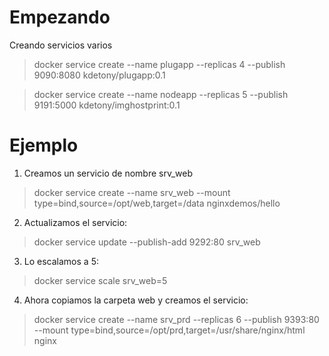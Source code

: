 Empezando 
========
Creando servicios varios

> docker service create --name plugapp --replicas 4 --publish 9090:8080 kdetony/plugapp:0.1

> docker service create --name nodeapp --replicas 5 --publish 9191:5000 kdetony/imghostprint:0.1

Ejemplo 
=====

1. Creamos un servicio de nombre srv_web

> docker service create --name srv_web --mount type=bind,source=/opt/web,target=/data nginxdemos/hello

2. Actualizamos el servicio:

> docker service update --publish-add 9292:80 srv_web

3. Lo escalamos a 5:

> docker service scale srv_web=5

4. Ahora copiamos la carpeta web y creamos el servicio:

> docker service create --name srv_prd --replicas 6 --publish 9393:80 --mount type=bind,source=/opt/prd,target=/usr/share/nginx/html   nginx
